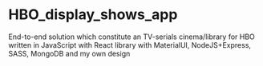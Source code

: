 # HBO_display_shows_app
End-to-end solution which constitute an TV-serials cinema/library for HBO written in JavaScript with React library with MaterialUI, NodeJS+Express, SASS, MongoDB and my own design
